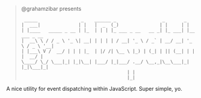 >	@grahamzibar presents
>
>	```
>	 _____                _    ______ _                 _       _               
>	|  ___|              | |   |  _  (_)               | |     | |              
>	| |____   _____ _ __ | |_  | | | |_ ___ _ __   __ _| |_ ___| |__   ___ _ __ 
>	|  __\ \ / / _ \ '_ \| __| | | | | / __| '_ \ / _` | __/ __| '_ \ / _ \ '__|
>	| |___\ V /  __/ | | | |_  | |/ /| \__ \ |_) | (_| | || (__| | | |  __/ |   
>	\____/ \_/ \___|_| |_|\__| |___/ |_|___/ .__/ \__,_|\__\___|_| |_|\___|_|   
>	                                       | |
>	                                       |_|
>
>	```

A nice utility for event dispatching within JavaScript.  Super simple, yo.